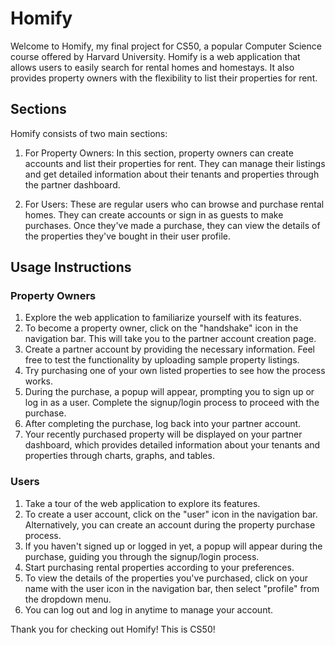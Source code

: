 # Homify

Welcome to Homify, my final project for CS50, a popular Computer Science course offered by Harvard University. Homify is a web application that allows users to easily search for rental homes and homestays. It also provides property owners with the flexibility to list their properties for rent.

## Sections

Homify consists of two main sections:

1. For Property Owners: In this section, property owners can create accounts and list their properties for rent. They can manage their listings and get detailed information about their tenants and properties through the partner dashboard.

2. For Users: These are regular users who can browse and purchase rental homes. They can create accounts or sign in as guests to make purchases. Once they've made a purchase, they can view the details of the properties they've bought in their user profile.

## Usage Instructions

### Property Owners

1. Explore the web application to familiarize yourself with its features.
2. To become a property owner, click on the "handshake" icon in the navigation bar. This will take you to the partner account creation page.
3. Create a partner account by providing the necessary information. Feel free to test the functionality by uploading sample property listings.
4. Try purchasing one of your own listed properties to see how the process works.
5. During the purchase, a popup will appear, prompting you to sign up or log in as a user. Complete the signup/login process to proceed with the purchase.
6. After completing the purchase, log back into your partner account.
7. Your recently purchased property will be displayed on your partner dashboard, which provides detailed information about your tenants and properties through charts, graphs, and tables.

### Users

1. Take a tour of the web application to explore its features.
2. To create a user account, click on the "user" icon in the navigation bar. Alternatively, you can create an account during the property purchase process.
3. If you haven't signed up or logged in yet, a popup will appear during the purchase, guiding you through the signup/login process.
4. Start purchasing rental properties according to your preferences.
5. To view the details of the properties you've purchased, click on your name with the user icon in the navigation bar, then select "profile" from the dropdown menu.
6. You can log out and log in anytime to manage your account.

Thank you for checking out Homify! 
This is CS50!
